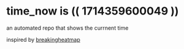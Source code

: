 # time_now is (( 1714359600049 ))

an automated repo that shows the currnent time

inspired by [breakingheatmap](https://github.com/breakingheatmap/breakingheatmap)